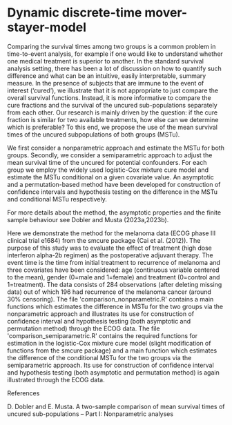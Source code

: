 # Dynamic discrete-time mover-stayer-model

Comparing the survival times among two groups is a common problem in time-to-event analysis, for example if one would like to understand whether one medical treatment is superior to another. In the standard survival analysis setting, there has been a lot of discussion on how to quantify such difference and what can be an intuitive, easily interpretable, summary measure. In the presence of subjects that are immune to the event of interest (‘cured’), we illustrate that it is not appropriate to just compare the overall survival functions. Instead, it is more informative to compare the cure fractions and the survival of the uncured sub-populations separately from each other. Our research is mainly driven by the question: if the cure fraction is similar for two available treatments, how else can we determine which is preferable? To this end, we propose the use of the mean survival times of the uncured subpopulations of both groups (MSTu).

We first consider a nonparametric approach and estimate the MSTu for both groups. Secondly, we consider a semiparametric approach to adjust the mean survival time of the uncured for potential confounders. For each group we employ the widely used logistic-Cox mixture cure model and estimate the MSTu conditional on a given covariate value. An asymptotic and a permutation-based method have been developed for construction of confidence intervals and hypothesis testing on the difference in the MSTu and conditional MSTu respectively.

For more details about the method, the asymptotic properties and the finite sample behaviour see Dobler and Musta (2023a,2023b).

Here we demonstrate the method for the melanoma data (ECOG phase III clinical trial e1684) from the smcure package (Cai et al. (2012)). The purpose of this study was to evaluate the effect of treatment (high dose interferon alpha-2b regimen) as the postoperative adjuvant therapy. The event time is the time from initial treatment to recurrence of melanoma and three covariates have been considered: age (continuous variable centered to the mean), gender (0=male and 1=female) and treatment (0=control and 1=treatment). The data consists of 284 observations (after deleting missing data) out of which 196 had recurrence of the melanoma cancer (around 30% censoring). The file 'comparison_nonparametric.R' contains a main functions which estimates the difference in MSTu for the two groups via the nonparametric approach and illustrates its use for construction of confidence interval and hypothesis testing (both asymptotic and permutation method) through the ECOG data. The file 'comparison_semiparametric.R' contains the required functions for estimation in the logistic-Cox mixture cure model (slight modification of functions from the smcure package) and a main function which estimates the difference of the conditional MSTu for the two groups via the semiparametric approach. Its use for construction of confidence interval and hypothesis testing (both asymptotic and permutation method) is again illustrated through the ECOG data.

References

D. Dobler and E. Musta. A two-sample comparison of mean survival times of uncured sub-populations – Part I: Nonparametric analyses

